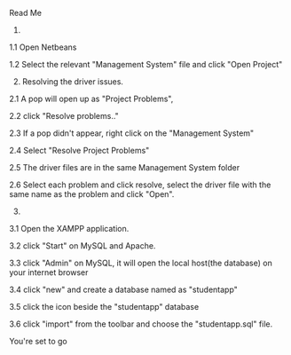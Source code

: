 Read Me

1.

1.1 Open Netbeans

1.2 Select the relevant "Management System" file and click "Open Project"

2. Resolving the driver issues.

2.1 A pop will open up as "Project Problems",

2.2 click "Resolve problems.."

2.3 If a pop didn't appear, right click on the "Management System"

2.4 Select "Resolve Project Problems"

2.5 The driver files are in the same Management System folder

2.6 Select each problem and click resolve, select the driver file with the same name as the problem and click "Open".

3.

3.1 Open the XAMPP application.

3.2 click "Start" on MySQL and Apache.

3.3 click "Admin" on MySQL, it will open the local host(the database) on your internet browser

3.4 click "new" and create a database named as "studentapp"

3.5 click the icon beside the "studentapp" database

3.6 click "import" from the toolbar and choose the "studentapp.sql" file.

You're set to go
